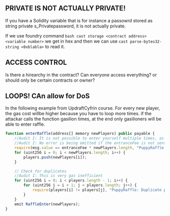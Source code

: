 ## PRIVATE IS NOT ACTUALLY PRIVATE!
If you have a Solidity variable that is for instance a passowrd stored as string private s_Privatepassword, it is not actually private.

If we use foundry command ``bash cast storage <contract address> <variable number>`` we get in hex and then we can use ``cast parse-bytes32-string <0xblabla>`` to read it.

## ACCESS CONTROL
Is there a hirearchy in the contract? Can everyone access everything? or should only be certain contracts or owner?


## LOOPS! CAn allow for DoS
In the following example from UpdraftCyfrin course. For every new player, the gas cost willbe higher because you have to loop more times. if the attackar calls the function gasilion times, at the end only gasilioners will be able to enter raffle.

```javascript
function enterRaffle(address[] memory newPlayers) public payable {
    //Audit I: It is not possible to enter yourself multiple times, as the function will revert if there are any duplicates
    //Audit I: No error is being emitted if the entranceFee is not sent
    require(msg.value == entranceFee * newPlayers.length, "PuppyRaffle: Must send enough to enter raffle");
    for (uint256 i = 0; i < newPlayers.length; i++) {
        players.push(newPlayers[i]);
    }

    // Check for duplicates
    //Audit I: This is very gas inefficient
    for (uint256 i = 0; i < players.length - 1; i++) {
        for (uint256 j = i + 1; j < players.length; j++) {
            require(players[i] != players[j], "PuppyRaffle: Duplicate player");
        }
    }
    emit RaffleEnter(newPlayers);
}
```
